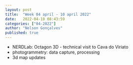 ```yaml
---
layout: post
title:  "Week 04 april - 10 april 2022"
date:   2022-04-10 08:43:59
categories: ["04-2022"]
author: "Nelson Gonçalves"
published: true
---
```


* NERDLab: Octagon 3D - technical visit to Cava do Viriato
* photogrammetry: data capture, processing
* 3d map updates

